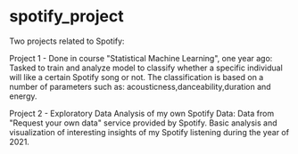 # spotify_project
Two projects related to Spotify: 


Project 1 - Done in course "Statistical Machine Learning", one year ago: 
Tasked to train and analyze model to classify whether a specific individual will like a certain Spotify song or not. The classification is based on a number of parameters such as: acousticness,danceability,duration and energy.


Project 2 - Exploratory Data Analysis of my own Spotify Data: 
Data from "Request your own data" service provided by Spotify. Basic analysis and visualization of interesting insights of my Spotify listening during the year of 2021.
